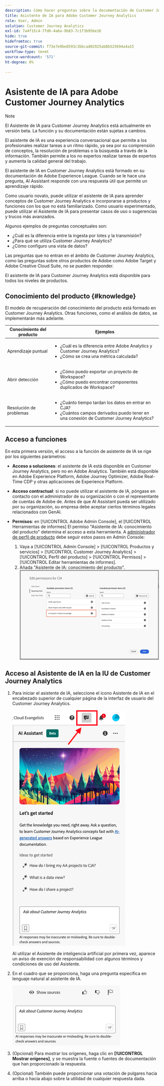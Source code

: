 ```yaml
---
description: Cómo hacer preguntas sobre la documentación de Customer Journey Analytics
title: Asistente de IA para Adobe Customer Journey Analytics
role: User, Admin
solution: Customer Journey Analytics
exl-id: 7a4f15c4-7fd6-4a6a-9b83-7c1f3b95be16
hide: true
hidefromtoc: true
source-git-commit: f73e7e9be8593c3bbcad02925ab8b525694a4a15
workflow-type: tm+mt
source-wordcount: '571'
ht-degree: 0%

---
```



# Asistente de IA para Adobe Customer Journey Analytics

>[!NOTE]
>
>El Asistente de IA para Customer Journey Analytics está actualmente en versión beta. La función y su documentación están sujetas a cambios.

El asistente de IA es una experiencia conversacional que permite a los profesionales realizar tareas a un ritmo rápido, ya sea por su comprensión de conceptos, la resolución de problemas o la búsqueda a través de la información. También permite a los no expertos realizar tareas de expertos y aumenta la calidad general del trabajo.

El asistente de IA en Customer Journey Analytics está formado en su documentación de Adobe Experience League. Cuando se le hace una pregunta, AI Assistant responde con una respuesta útil que permite un aprendizaje rápido.

Como usuario novato, puede utilizar el asistente de IA para aprender conceptos de Customer Journey Analytics e incorporarse a productos y funciones con los que no está familiarizado. Como usuario experimentado, puede utilizar el Asistente de IA para presentar casos de uso o sugerencias y trucos más avanzados.

Algunos ejemplos de preguntas conceptuales son:

* ¿Cuál es la diferencia entre la ingesta por lotes y la transmisión?
* ¿Para qué se utiliza Customer Journey Analytics?
* ¿Cómo configuro una vista de datos?

Las preguntas que no entran en el ámbito de Customer Journey Analytics, como las preguntas sobre otros productos de Adobe como Adobe Target y Adobe Creative Cloud Suite, no se pueden responder.

El asistente de IA para Customer Journey Analytics está disponible para todos los niveles de productos.

## Conocimiento del producto {#knowledge}

El modelo de recuperación del conocimiento del producto está formado en Customer Journey Analytics. Otras funciones, como el análisis de datos, se implementarán más adelante.

| Conocimiento del producto | Ejemplos |
| --- | --- |
| Aprendizaje puntual | <ul><li>¿Cuál es la diferencia entre Adobe Analytics y Customer Journey Analytics?</li><li>¿Cómo se crea una métrica calculada?</li></ul> |
| Abrir detección | <ul><li>¿Cómo puedo exportar un proyecto de Workspace?</li><li>¿Cómo puedo encontrar componentes duplicados de Workspace?</li></ul> |
| Resolución de problemas | <ul><li>¿Cuánto tiempo tardan los datos en entrar en CJA?</li><li>¿Cuántos campos derivados puedo tener en una conexión de Customer Journey Analytics?</li></ul> |

## Acceso a funciones

En esta primera versión, el acceso a la función de asistente de IA se rige por los siguientes parámetros:

* **Acceso a soluciones**: el asistente de IA está disponible en Customer Journey Analytics, pero no en Adobe Analytics. También está disponible en Adobe Experience Platform, Adobe Journey Optimizer, Adobe Real-Time CDP y otras aplicaciones de Experience Platform.

* **Acceso contractual**: si no puede utilizar el asistente de IA, póngase en contacto con el administrador de su organización o con el representante de cuentas de Adobe de. Antes de que AI Assistant pueda ser utilizado por su organización, su empresa debe aceptar ciertos términos legales relacionados con GenAI.

* **Permisos**: en [!UICONTROL Adobe Admin Console], el [!UICONTROL Herramientas de informes] El permiso &quot;Asistente de IA: conocimiento del producto&quot; determina el acceso a esta herramienta.
A [administrador de perfil de producto](https://helpx.adobe.com/es/enterprise/using/manage-product-profiles.html) debe seguir estos pasos en Admin Console:
   1. Vaya a [!UICONTROL Admin Console] > [!UICONTROL Productos y servicios] > [!UICONTROL Customer Journey Analytics] > [!UICONTROL Perfil del producto] > [!UICONTROL Permisos] > [!UICONTROL Editar herramientas de informes].
   1. Añada &quot;Asistente de IA: conocimiento del producto&quot;.
      ![Añadir permiso](assets/image.png)

## Acceso al Asistente de IA en la IU de Customer Journey Analytics

1. Para iniciar el asistente de IA, seleccione el icono Asistente de IA en el encabezado superior de cualquier página de la interfaz de usuario del Customer Journey Analytics.

   ![Icono de asistente de IA](assets/ai-asst1.png)

   Al utilizar el Asistente de inteligencia artificial por primera vez, aparece un aviso de exención de responsabilidad con algunos términos y condiciones de uso del Asistente.

1. En el cuadro que se proporciona, haga una pregunta específica en lenguaje natural al asistente de IA.

   ![Cuadro de preguntas](assets/ai-asst2.png)

1. (Opcional) Para mostrar los orígenes, haga clic en **[!UICONTROL Mostrar orígenes]**, y se muestra la fuente o fuentes de documentación que han proporcionado la respuesta.

1. (Opcional) También puede proporcionar una votación de pulgares hacia arriba o hacia abajo sobre la utilidad de cualquier respuesta dada.
